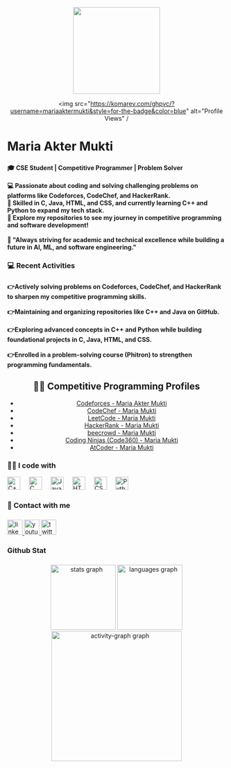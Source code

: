<div align="center">
  <img height="200" src="https://i.ibb.co.com/khFmxDx/Purple-and-Yellow-Elegant-Personal-Profile-with-Photo-Profile-Linkedin-Background-Photo-2.png"  />
</div>

<!-- Profile Views + Code Time -->
<div align="center" style="margin-top: 10px;">

  <!-- Profile Views -->
  <img src="https://komarev.com/ghpvc/?username=mariaaktermukti&style=for-the-badge&color=blue" alt="Profile Views" /


###

<h1 align="left">Maria Akter Mukti</h1>

###

<h4 align="left">🎓 CSE Student | Competitive Programmer | Problem Solver<br><br>💻 Passionate about coding and solving challenging problems on platforms like Codeforces, CodeChef, and HackerRank.<br>🚀 Skilled in C, Java, HTML, and CSS, and currently learning C++ and Python to expand my tech stack.<br>🔗 Explore my repositories to see my journey in competitive programming and software development!<br><br>🌱 "Always striving for academic and technical excellence while building a future in AI, ML, and software engineering."</h4>

###

<h3 align="left">💻 Recent Activities</h3>

###

<h4 align="left">👉Actively solving problems on Codeforces, CodeChef, and HackerRank to sharpen my competitive programming skills.<br><br>👉Maintaining and organizing repositories like C++ and Java on GitHub.<br><br>👉Exploring advanced concepts in C++ and Python while building foundational projects in C, Java, HTML, and CSS.<br><br>👉Enrolled in a problem-solving course (Phitron) to strengthen programming fundamentals.</h4>

###

<h2>👨‍💻 Competitive Programming Profiles</h2>
<ul>
  <li><a href="https://codeforces.com/profile/maria_akter_mukti" target="_blank">Codeforces - Maria Akter Mukti</a></li>
  <li><a href="https://www.codechef.com/users/mukti_13" target="_blank">CodeChef - Maria Mukti</a></li>
  <li><a href="https://leetcode.com/u/mariamukti051/" target="_blank">LeetCode - Maria Mukti</a></li>
  <li><a href="https://www.hackerrank.com/profile/mariamukti051" target="_blank">HackerRank - Maria Mukti</a></li>
  <li><a href="https://judge.beecrowd.com/en/profile/1101330" target="_blank">beecrowd - Maria Mukti</a></li>
  <li><a href="https://www.naukri.com/code360/profile/f5cd9138-a473-4602-b6cb-4911bea799fb" target="_blank">Coding Ninjas (Code360) - Maria Mukti</a></li>
  <li><a href="https://atcoder.jp/users/Maria_Mukti" target="_blank">AtCoder - Maria Mukti</a></li>
</ul>

### 
<h3 align="left">👩‍💻 I code with</h3>
<div align="left">
  <img
    src="https://cdn.jsdelivr.net/gh/devicons/devicon/icons/cplusplus/cplusplus-original.svg"
    alt="C++"
    width="30"
    height="30"
    style="object-fit: contain;"
  />
  <img width="12" />
  <img
    src="https://cdn.jsdelivr.net/gh/devicons/devicon/icons/c/c-original.svg"
    alt="C"
    width="30"
    height="30"
    style="object-fit: contain;"
  />
  <img width="12" />
  <img
    src="https://cdn.jsdelivr.net/gh/devicons/devicon/icons/java/java-original.svg"
    alt="Java"
    width="30"
    height="30"
    style="object-fit: contain;"
  />
  <img width="12" />
  <img
    src="https://cdn.jsdelivr.net/gh/devicons/devicon/icons/html5/html5-original.svg"
    alt="HTML5"
    width="30"
    height="30"
    style="object-fit: contain;"
  />
  <img width="12" />
  <img
    src="https://cdn.jsdelivr.net/gh/devicons/devicon/icons/css3/css3-original.svg"
    alt="CSS3"
    width="30"
    height="30"
    style="object-fit: contain;"
  />
  <img width="12" />
  <img
    src="https://cdn.jsdelivr.net/gh/devicons/devicon/icons/python/python-original.svg"
    alt="Python"
    width="30"
    height="30"
    style="object-fit: contain;"
  />
</div>


###

<div align="center">
</div>

###

<h3 align="left">📲 Contact with me</h3>

###

<div align="left">
  <a href="https://www.linkedin.com/in/maria-mukti-1a6840337">
    <img src="https://img.shields.io/static/v1?message=LinkedIn&logo=linkedin&label=&color=0077B5&logoColor=white&labelColor=&style=for-the-badge" height="35" alt="linkedin logo" />
  </a>
  <a href="https://www.youtube.com/channel/UCldy_h35SGUc02VjeI644Ig">
    <img src="https://img.shields.io/static/v1?message=YouTube&logo=youtube&label=&color=FF0000&logoColor=white&labelColor=&style=for-the-badge" height="35" alt="youtube logo" />
  </a>
  <a href="https://twitter.com/MariaMukti30920">
    <img src="https://img.shields.io/static/v1?message=Twitter&logo=twitter&label=&color=1DA1F2&logoColor=white&labelColor=&style=for-the-badge" height="35" alt="twitter logo" />
  </a>
</div>

###

<h3 align="left">Github Stat</h3>

###

<div align="center">
  <img src="https://github-readme-stats.vercel.app/api?username=mariaaktermukti&hide_title=false&hide_rank=false&show_icons=true&include_all_commits=true&count_private=true&disable_animations=false&theme=dracula&locale=en&hide_border=false&order=1" height="150" alt="stats graph"  />
  <img src="https://github-readme-stats.vercel.app/api/top-langs?username=mariaaktermukti&locale=en&hide_title=false&layout=compact&card_width=320&langs_count=5&theme=dracula&hide_border=false&order=2" height="150" alt="languages graph"  />
  <img src="https://github-readme-activity-graph.vercel.app/graph?username=mariaaktermukti&radius=16&theme=react&area=true&order=5" height="300" alt="activity-graph graph"  />
</div>

###
